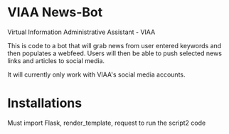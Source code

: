 # VIAA News-Bot

Virtual Information Administrative Assistant - VIAA

This is code to a bot that will grab news from user entered keywords and then populates a webfeed. Users will then be able to push selected news links and articles to social media.

It will currently only work with VIAA's social media accounts.

# Installations

Must import Flask, render_template, request to run the script2 code
